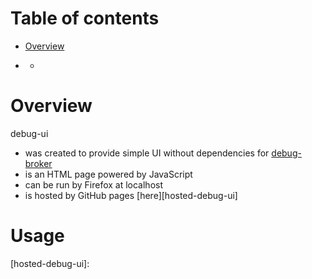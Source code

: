 # Table of contents

* [Overview](#overview)

* [](#protocol)
    * [](#app-side)

<a name="overview"/>

# Overview

debug-ui

* was created to provide simple UI without dependencies for [debug-broker][debug-broker]
* is an HTML page powered by JavaScript
* can be run by Firefox at localhost
* is hosted by GitHub pages [here][hosted-debug-ui]

# Usage

[debug-broker]: https://github.com/OGStudio/debug-broker
[hosted-debug-ui]: 

